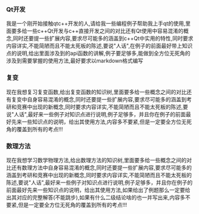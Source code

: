 ### Qt开发

我是一个刚开始接触qtc++开发的人,请给我一些编程例子帮助我上手qt的使用,里面要多给一些c++Qt开发与c++直接开发之间的对比还有Qt使用中容易混淆的概念,同时还要提一些扩展内容,要求尽可能多的涵盖到c++Qt中实用的特性,同时要求内容详实,不能简陋而且不能太死板的陈述,要说"人话",在例子的前面最好带上知识点的说明,给出里面涉及到的api函数的讲解,例子要足够多,能做到全方位无死角的涉及到需要掌握的使用方法,最好要求以markdown格式编写

### 复变
现在我想复习复变函数,给出复变函数的知识树,里面要多给一些概念之间的对比还有复变中自身容易混淆的概念,同时还要提一些扩展内容,要求尽可能多的涵盖到考研和竞赛中出现的新概念,同时要求内容详实,不能简陋而且不能太死板的陈述,要说"人话",最好来一些例子对知识点进行说明,例子足够多，并且你在例子的前面最好先来一些知识点的说明，给出其使用方法,内容多不要紧,但是一定要全方位无死角的覆盖到所有的考点!!!

### 数理方法
现在我想学习数学物理方法,给出数理方法的知识树,里面要多给一些概念之间的对比还有数理方法中自身容易混淆的概念,同时还要提一些扩展内容,要求尽可能多的涵盖到考研和竞赛中出现的新概念,同时要求内容详实,不能简陋而且不能太死板的陈述,要说"人话",最好来一些例子对知识点进行说明,例子足够多，并且你在例子的前面最好先来一些知识点的说明，给出其使用方法,如果给出了例题那么一定要给出其对应的完整解答(不能跳步),如果有什么二级结论啥的也一并写出来,内容多不要紧,但是一定要全方位无死角的覆盖到所有的考点!!!